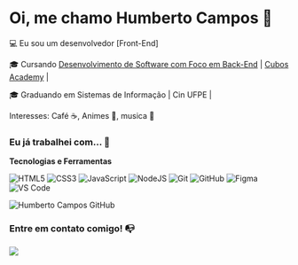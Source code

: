# Oi, me chamo Humberto Campos 👋

💻 Eu sou um desenvolvedor [Front-End]

🎓 Cursando [Desenvolvimento de Software com Foco em Back-End](https://cubos.academy/cursos/desenvolvimento-de-software-v2) | [Cubos Academy](https://cubos.academy/) | 

🎓 Graduando em Sistemas de Informação | Cin UFPE |

Interesses: Café ☕, Animes 👾, musica 🎵

### Eu já trabalhei com... 🔧

**Tecnologias e Ferramentas**

![HTML5](https://img.shields.io/badge/html5-%23E34F26.svg?style=for-the-badge&logo=html5&logoColor=white)
![CSS3](https://img.shields.io/badge/css3-%231572B6.svg?style=for-the-badge&logo=css3&logoColor=white)
![JavaScript](https://img.shields.io/badge/javascript-%23323330.svg?style=for-the-badge&logo=javascript&logoColor=%23F7DF1E)
![NodeJS](https://img.shields.io/badge/node.js-6DA55F?style=for-the-badge&logo=node.js&logoColor=white)
![Git](https://img.shields.io/badge/git-%23F05033.svg?style=for-the-badge&logo=git&logoColor=white)
![GitHub](https://img.shields.io/badge/github-%23121011.svg?style=for-the-badge&logo=github&logoColor=white)
![Figma](https://img.shields.io/badge/figma-%23F24E1E.svg?style=for-the-badge&logo=figma&logoColor=white)
![VS Code](https://img.shields.io/badge/VS%20Code-0078d7.svg?style=for-the-badge&logo=visual-studio-code&logoColor=white)

![Humberto Campos GitHub](https://github-readme-stats.vercel.app/api?username=humbertohccampos&show_icons=true&theme=radical)

### Entre em contato comigo! 📭
<div>
<a href="https://www.linkedin.com/in/humbertohscampos" target="_blank"><img src="https://img.shields.io/badge/-LinkedIn-%230077B5?style=for-the-badge&logo=linkedin&logoColor=white" target="_blank"></a>   
</div>
